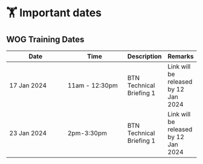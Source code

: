 # 🏋 Important dates

## WOG Training Dates

<table><thead><tr><th width="146">Date</th><th width="148">Time</th><th>Description</th><th>Remarks</th></tr></thead><tbody><tr><td>17 Jan 2024</td><td>11am - 12:30pm </td><td>BTN Technical Briefing 1</td><td>Link will be released by 12 Jan 2024</td></tr><tr><td>23 Jan 2024</td><td>2pm-3:30pm</td><td>BTN Technical Briefing 1</td><td>Link will be released by 12 Jan 2024</td></tr></tbody></table>
